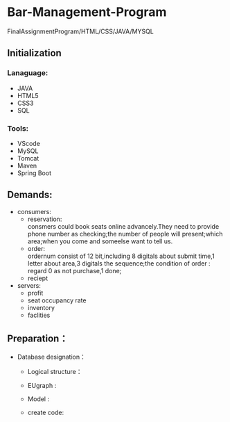 # Bar-Management-Program
FinalAssignmentProgram/HTML/CSS/JAVA/MYSQL
## Initialization
### Lanaguage:
   * JAVA 
   * HTML5
   * CSS3 
   * SQL 
### Tools:
   * VScode
   * MySQL 
   * Tomcat
   * Maven 
   * Spring Boot
## Demands:  
+ consumers:  
    + reservation:<br>
    consmers could book seats online advancely.They need to provide phone number as checking;the number of people will present;which area;when you come and someelse want to tell us.
    + order:<br>
    ordernum consist of 12 bit,including 8 digitals about submit time,1 letter about area,3 digitals the sequence;the condition of order : regard 0 as not purchase,1 done;
    + reciept  
+ servers:
    + profit
    + seat occupancy rate
    + inventory
    + faclities
   
## Preparation：  
+ Database designation：  
    + Logical structure：
        
    + EUgraph :
    + Model :
    + create code:
